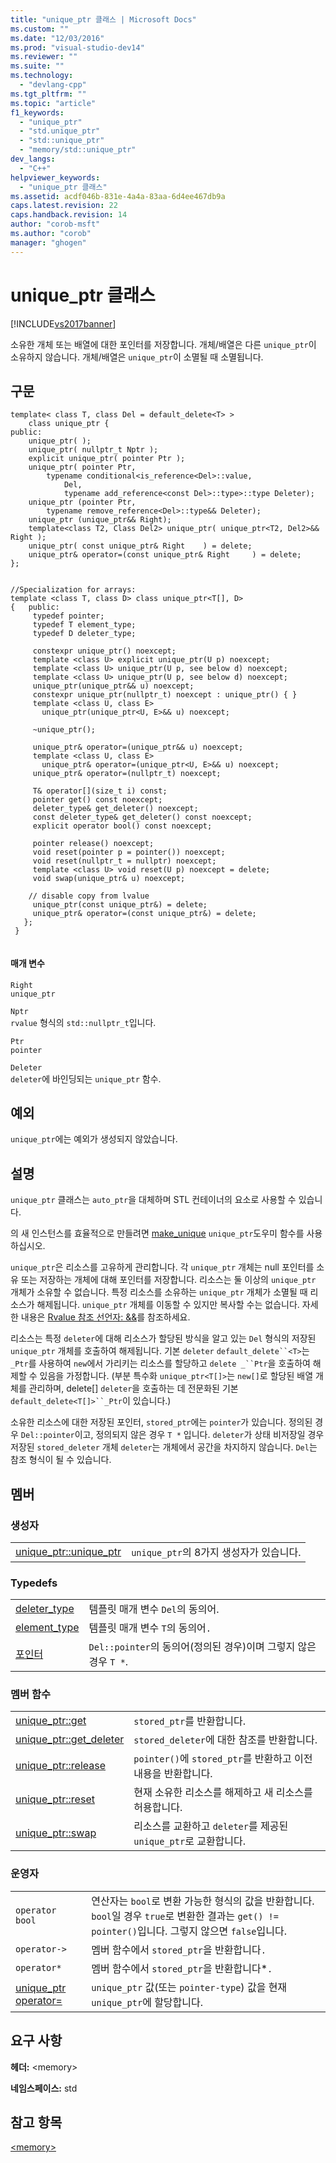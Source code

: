 ```yaml
---
title: "unique_ptr 클래스 | Microsoft Docs"
ms.custom: ""
ms.date: "12/03/2016"
ms.prod: "visual-studio-dev14"
ms.reviewer: ""
ms.suite: ""
ms.technology: 
  - "devlang-cpp"
ms.tgt_pltfrm: ""
ms.topic: "article"
f1_keywords: 
  - "unique_ptr"
  - "std.unique_ptr"
  - "std::unique_ptr"
  - "memory/std::unique_ptr"
dev_langs: 
  - "C++"
helpviewer_keywords: 
  - "unique_ptr 클래스"
ms.assetid: acdf046b-831e-4a4a-83aa-6d4ee467db9a
caps.latest.revision: 22
caps.handback.revision: 14
author: "corob-msft"
ms.author: "corob"
manager: "ghogen"
---
```

# unique_ptr 클래스
[!INCLUDE[vs2017banner](../assembler/inline/includes/vs2017banner.md)]

소유한 개체 또는 배열에 대한 포인터를 저장합니다.  개체\/배열은 다른 `unique_ptr`이 소유하지 않습니다.  개체\/배열은 `unique_ptr`이 소멸될 때 소멸됩니다.  
  
## 구문  
  
```  
template< class T, class Del = default_delete<T> >  
    class unique_ptr {  
public:  
    unique_ptr( );  
    unique_ptr( nullptr_t Nptr );  
    explicit unique_ptr( pointer Ptr );  
    unique_ptr( pointer Ptr,  
        typename conditional<is_reference<Del>::value,   
            Del,  
            typename add_reference<const Del>::type>::type Deleter);  
    unique_ptr (pointer Ptr,  
        typename remove_reference<Del>::type&& Deleter);  
    unique_ptr (unique_ptr&& Right);  
    template<class T2, Class Del2> unique_ptr( unique_ptr<T2, Del2>&& Right );  
    unique_ptr( const unique_ptr& Right    ) = delete;  
    unique_ptr& operator=(const unique_ptr& Right     ) = delete;  
};  
  
```  
  
```  
//Specialization for arrays:  
template <class T, class D> class unique_ptr<T[], D>   
{   public:       
     typedef pointer;  
     typedef T element_type;  
     typedef D deleter_type;  
  
     constexpr unique_ptr() noexcept;  
     template <class U> explicit unique_ptr(U p) noexcept;  
     template <class U> unique_ptr(U p, see below d) noexcept;  
     template <class U> unique_ptr(U p, see below d) noexcept;  
     unique_ptr(unique_ptr&& u) noexcept;  
     constexpr unique_ptr(nullptr_t) noexcept : unique_ptr() { }  
     template <class U, class E>  
       unique_ptr(unique_ptr<U, E>&& u) noexcept;  
  
     ~unique_ptr();  
  
     unique_ptr& operator=(unique_ptr&& u) noexcept;  
     template <class U, class E>  
       unique_ptr& operator=(unique_ptr<U, E>&& u) noexcept;  
     unique_ptr& operator=(nullptr_t) noexcept;  
  
     T& operator[](size_t i) const;  
     pointer get() const noexcept;  
     deleter_type& get_deleter() noexcept;  
     const deleter_type& get_deleter() const noexcept;  
     explicit operator bool() const noexcept;  
  
     pointer release() noexcept;  
     void reset(pointer p = pointer()) noexcept;  
     void reset(nullptr_t = nullptr) noexcept;  
     template <class U> void reset(U p) noexcept = delete;  
     void swap(unique_ptr& u) noexcept;  
  
    // disable copy from lvalue  
     unique_ptr(const unique_ptr&) = delete;  
     unique_ptr& operator=(const unique_ptr&) = delete;  
   };  
 }  
  
```  
  
#### 매개 변수  
 `Right`  
 `unique_ptr`  
  
 `Nptr`  
 `rvalue` 형식의 `std::nullptr_t`입니다.  
  
 `Ptr`  
 `pointer`  
  
 `Deleter`  
 `deleter`에 바인딩되는 `unique_ptr` 함수.  
  
## 예외  
 `unique_ptr`에는 예외가 생성되지 않았습니다.  
  
## 설명  
 `unique_ptr` 클래스는 `auto_ptr`을 대체하며 STL 컨테이너의 요소로 사용할 수 있습니다.  
  
 의 새 인스턴스를 효율적으로 만들려면 [make\_unique](../Topic/make_unique.md) `unique_ptr`도우미 함수를 사용하십시오.  
  
 `unique_ptr`은 리소스를 고유하게 관리합니다.  각 `unique_ptr` 개체는 null 포인터를 소유 또는 저장하는 개체에 대해 포인터를 저장합니다.  리소스는 둘 이상의 `unique_ptr` 개체가 소유할 수 없습니다.  특정 리소스를 소유하는 `unique_ptr` 개체가 소멸될 때 리소스가 해제됩니다.  `unique_ptr` 개체를 이동할 수 있지만 복사할 수는 없습니다.  자세한 내용은 [Rvalue 참조 선언자: &&](../cpp/rvalue-reference-declarator-amp-amp.md)를 참조하세요.  
  
 리소스는 특정 `deleter`에 대해 리소스가 할당된 방식을 알고 있는 `Del` 형식의 저장된 `unique_ptr` 개체를 호출하여 해제됩니다.  기본 `deleter` `default_delete``<T>`는 `_Ptr`를 사용하여 `new`에서 가리키는 리소스를 할당하고 `delete _``Ptr`을 호출하여 해제할 수 있음을 가정합니다.  \(부분 특수화 `unique_ptr<T[]>`는 `new[]`로 할당된 배열 개체를 관리하며, delete\[\] `deleter`을 호출하는 데 전문화된 기본 `default_delete<T[]>``_Ptr`이 있습니다.\)  
  
 소유한 리소스에 대한 저장된 포인터, `stored_ptr`에는 `pointer`가 있습니다.  정의된 경우 `Del::pointer`이고, 정의되지 않은 경우 `T *` 입니다.  `deleter`가 상태 비저장일 경우 저장된 `stored_deleter` 개체 `deleter`는 개체에서 공간을 차지하지 않습니다.  `Del`는 참조 형식이 될 수 있습니다.  
  
## 멤버  
  
### 생성자  
  
|||  
|-|-|  
|[unique\_ptr::unique\_ptr](../Topic/unique_ptr::unique_ptr.md)|`unique_ptr`의 8가지 생성자가 있습니다.|  
  
### Typedefs  
  
|||  
|-|-|  
|[deleter\_type](../Topic/deleter_type.md)|템플릿 매개 변수 `Del`의 동의어.|  
|[element\_type](../Topic/element_type.md)|템플릿 매개 변수 `T`의 동의어`.`|  
|[포인터](../Topic/pointer.md)|`Del::pointer`의 동의어\(정의된 경우\)이며 그렇지 않은 경우 `T *`.|  
  
### 멤버 함수  
  
|||  
|-|-|  
|[unique\_ptr::get](../Topic/unique_ptr::get.md)|`stored_ptr`를 반환합니다.|  
|[unique\_ptr::get\_deleter](../Topic/unique_ptr::get_deleter.md)|`stored_deleter`에 대한 참조를 반환합니다.|  
|[unique\_ptr::release](../Topic/unique_ptr::release.md)|`pointer()`에 `stored_ptr`를 반환하고 이전 내용을 반환합니다.|  
|[unique\_ptr::reset](../Topic/unique_ptr::reset.md)|현재 소유한 리소스를 해제하고 새 리소스를 허용합니다.|  
|[unique\_ptr::swap](../Topic/unique_ptr::swap.md)|리소스를 교환하고 `deleter`를 제공된 `unique_ptr`로 교환합니다.|  
  
### 운영자  
  
|||  
|-|-|  
|`operator bool`|연산자는 `bool`로 변환 가능한 형식의 값을 반환합니다.  `bool`일 경우 `true`로 변환한 결과는 `get() != pointer()`입니다. 그렇지 않으면 `false`입니다.|  
|`operator->`|멤버 함수에서 `stored_ptr`을 반환합니다`.`|  
|`operator*`|멤버 함수에서 `stored_ptr`을 반환합니다\*`.`|  
|[unique\_ptr operator\=](../Topic/unique_ptr%20operator=.md)|`unique_ptr`  값\(또는 `pointer-type`\) 값을 현재 `unique_ptr`에 할당합니다.|  
  
## 요구 사항  
 **헤더:** \<memory\>  
  
 **네임스페이스:** std  
  
## 참고 항목  
 [\<memory\>](../standard-library/memory.md)